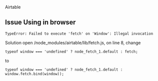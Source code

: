 Airtable

## Issue Using in browser

`TypeError: Failed to execute 'fetch' on 'Window': Illegal invocation`

Solution open /node_modules/airtable/lib/fetch.js, on line 8, change
```
typeof window === 'undefined' ? node_fetch_1.default : fetch;
```
to
```
typeof window === 'undefined' ? node_fetch_1.default : window.fetch.bind(window));
```